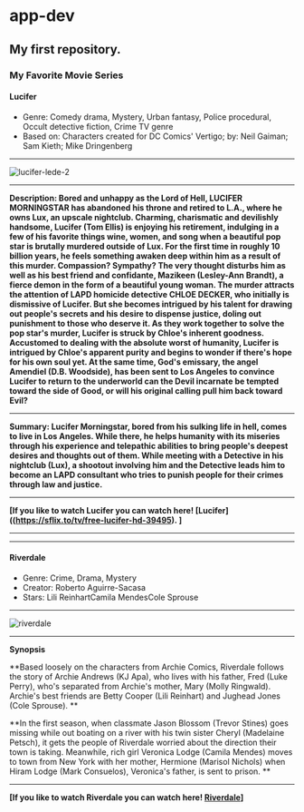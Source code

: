 # app-dev
## My first repository.
### My Favorite Movie Series 
#### Lucifer
* Genre: Comedy drama, Mystery, Urban fantasy, Police procedural, Occult detective fiction, Crime TV genre
* Based on: Characters created for DC Comics' Vertigo; by: Neil Gaiman; Sam Kieth; Mike Dringenberg
- - - 
![lucifer-lede-2](https://github.com/Dospordosdos/app-dev/assets/133499845/bb2f2df0-acff-4dbe-8480-ca657e2c8234)
- - - 
**Description: Bored and unhappy as the Lord of Hell, LUCIFER MORNINGSTAR has abandoned his throne and retired to L.A., where he owns Lux, an upscale nightclub. Charming, charismatic and devilishly handsome, Lucifer (Tom Ellis) is enjoying his retirement, indulging in a few of his favorite things wine, women, and song when a beautiful pop star is brutally murdered outside of Lux. For the first time in roughly 10 billion years, he feels something awaken deep within him as a result of this murder. Compassion? Sympathy? The very thought disturbs him as well as his best friend and confidante, Mazikeen (Lesley-Ann Brandt), a fierce demon in the form of a beautiful young woman. The murder attracts the attention of LAPD homicide detective CHLOE DECKER, who initially is dismissive of Lucifer. But she becomes intrigued by his talent for drawing out people's secrets and his desire to dispense justice, doling out punishment to those who deserve it. As they work together to solve the pop star's murder, Lucifer is struck by Chloe's inherent goodness. Accustomed to dealing with the absolute worst of humanity, Lucifer is intrigued by Chloe's apparent purity and begins to wonder if there's hope for his own soul yet. At the same time, God's emissary, the angel Amendiel (D.B. Woodside), has been sent to Los Angeles to convince Lucifer to return to the underworld can the Devil incarnate be tempted toward the side of Good, or will his original calling pull him back toward Evil?**
- - - 
**Summary: Lucifer Morningstar, bored from his sulking life in hell, comes to live in Los Angeles. While there, he helps humanity with its miseries through his experience and telepathic abilities to bring people's deepest desires and thoughts out of them. While meeting with a Detective in his nightclub (Lux), a shootout involving him and the Detective leads him to become an LAPD consultant who tries to punish people for their crimes through law and justice.**
- - - 
**[If you like to watch Lucifer you can watch here! [Lucifer]((https://sflix.to/tv/free-lucifer-hd-39495). ]**
- - - 
- - - 
#### Riverdale
* Genre: Crime, Drama, Mystery
* Creator: Roberto Aguirre-Sacasa
* Stars: Lili ReinhartCamila MendesCole Sprouse
- - - 
![riverdale](https://github.com/Dospordosdos/app-dev/assets/133499845/b5faf7ef-8e6f-46c7-8a8c-878f0e38ae16)
- - - 
**Synopsis**

**Based loosely on the characters from Archie Comics, Riverdale follows the story of Archie Andrews (KJ Apa), who lives with his father, Fred (Luke Perry), who's separated from Archie's mother, Mary (Molly Ringwald). Archie's best friends are Betty Cooper (Lili Reinhart) and Jughead Jones (Cole Sprouse). **

**In the first season, when classmate Jason Blossom (Trevor Stines) goes missing while out boating on a river with his twin sister Cheryl (Madelaine Petsch), it gets the people of Riverdale worried about the direction their town is taking. Meanwhile, rich girl Veronica Lodge (Camila Mendes) moves to town from New York with her mother, Hermione (Marisol Nichols) when Hiram Lodge (Mark Consuelos), Veronica's father, is sent to prison. **
- - - 
**[If you like to watch Riverdale you can watch here! [Riverdale](https://sflix.to/tv/free-riverdale-hd-39536)]**
